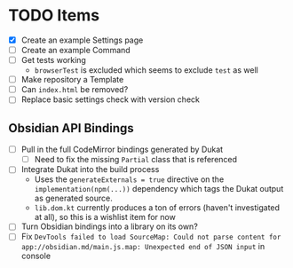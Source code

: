 # TODO Items
- [x] Create an example Settings page
- [ ] Create an example Command
- [ ] Get tests working
  - `browserTest` is excluded which seems to exclude `test` as well 
- [ ] Make repository a Template
- [ ] Can `index.html` be removed?
- [ ] Replace basic settings check with version check

## Obsidian API Bindings
- [ ] Pull in the full CodeMirror bindings generated by Dukat
  - [ ] Need to fix the missing `Partial` class that is referenced
- [ ] Integrate Dukat into the build process
  - Uses the `generateExternals = true` directive on the `implementation(npm(...))` dependency which tags the Dukat output as generated source.
  - `lib.dom.kt` currently produces a ton of errors (haven't investigated at all), so this is a wishlist item for now
- [ ] Turn Obsidian bindings into a library on its own?
- [ ] Fix `DevTools failed to load SourceMap: Could not parse content for app://obsidian.md/main.js.map: Unexpected end of JSON input` in console
